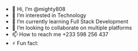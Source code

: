 - 👋 Hi, I’m @mighty808
- 👀 I’m interested in Technology 
- 🌱 I’m currently learning Full Stack Development 
- 💞️ I’m looking to collaborate on multiple platforms 
- 📫 How to reach me +233 598 256 437
- ⚡ Fun fact: 

<!---
mighty808/mighty808 is a ✨ special ✨ repository because its `README.md` (this file) appears on your GitHub profile.
You can click the Preview link to take a look at your changes.
--->
